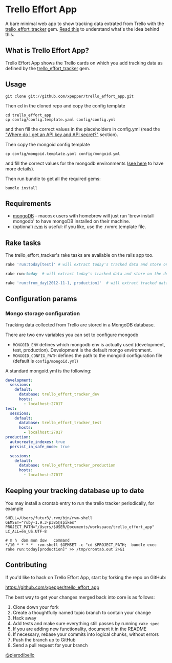 # Trello Effort App
A bare minimal web app to show tracking data extrated from Trello with the [trello_effort_tracker](https://github.com/xpepper/trello_effort_tracker) gem. [Read this](https://github.com/xpepper/trello_effort_tracker/blob/master/README.md) to understand what's the idea behind this.

## What is Trello Effort App?
Trello Effort App shows the Trello cards on which you add tracking data as defined by the [trello_effort_tracker](https://github.com/xpepper/trello_effort_tracker) gem.

## Usage

```shell
git clone git://github.com/xpepper/trello_effort_app.git
```

Then cd in the cloned repo and copy the config template

```shell
cd trello_effort_app
cp config/config.template.yaml config/config.yml
```

and then fill the correct values in the placeholders in config.yml (read the ["Where do I get an API key and API secret?"](https://github.com/xpepper/trello_effort_tracker/#where-do-i-get-an-api-key) section).

Then copy the mongoid config template

```shell
cp config/mongoid.template.yaml config/mongoid.yml
```

and fill the correct values for the mongodb environments ([see here](http://mongoid.org/en/mongoid/docs/installation.html#configuration) to have more details).

Then run bundle to get all the required gems:

```shell
bundle install
```

## Requirements
* [mongoDB](http://www.mongodb.org/) - macosx users with homebrew will just run 'brew install mongodb' to have mongoDB installed on their machine.
* (optional) [rvm](https://rvm.io/rvm/install/) is useful: if you like, use the .rvmrc.template file.


## Rake tasks
The trello_effort_tracker's rake tasks are available on the rails app too.

```ruby
rake 'run:today[test]' # will extract today's tracked data and store on the test db

rake run:today  # will extract today's tracked data and store on the default (that is development) db

rake 'run:from_day[2012-11-1, production]'  # will extract tracked data starting from November the 1st, 2012 and store them into the production db
```

## Configuration params
### Mongo storage configuration
Tracking data collected from Trello are stored in a MongoDB database.

There are two env variables you can set to configure mongodb

- `MONGOID_ENV` defines which mongodb env is actually used (development, test, production). Development is the default mongo environment.
- `MONGOID_CONFIG_PATH` defines the path to the mongoid configuration file (default is `config/mongoid.yml`)

A standard mongoid.yml is the following:

```yml
development:
  sessions:
    default:
      database: trello_effort_tracker_dev
      hosts:
        - localhost:27017
test:
  sessions:
    default:
      database: trello_effort_tracker_test
      hosts:
        - localhost:27017
production:
  autocreate_indexes: true
  persist_in_safe_mode: true

  sessions:
    default:
      database: trello_effort_tracker_production
      hosts:
        - localhost:27017
```

## Keeping your tracking database up to date
You may install a crontab entry to run the trello tracker periodically, for example

```shell
SHELL=/Users/futur3/.rvm/bin/rvm-shell
GEMSET="ruby-1.9.3-p385@spikes"
PROJECT_PATH="/Users/$USER/Documents/workspace/trello_effort_app"
LC_ALL=en_US.UTF-8

# m h  dom mon dow   command
*/10 * * * *  rvm-shell $GEMSET -c "cd $PROJECT_PATH;  bundle exec rake run:today[production]" >> /tmp/crontab.out 2>&1
```

## Contributing
If you'd like to hack on Trello Effort App, start by forking the repo on GitHub:

https://github.com/xpepper/trello_effort_app

The best way to get your changes merged back into core is as follows:

1. Clone down your fork
1. Create a thoughtfully named topic branch to contain your change
1. Hack away
1. Add tests and make sure everything still passes by running `rake spec`
1. If you are adding new functionality, document it in the README
1. If necessary, rebase your commits into logical chunks, without errors
1. Push the branch up to GitHub
1. Send a pull request for your branch

[@pierodibello](http://twitter.com/pierodibello)
